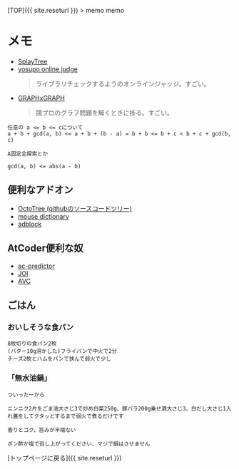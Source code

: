 [TOP]({{ site.reseturl }}) > memo memo

# メモ

* [SplayTree](https://www.cs.usfca.edu/~galles/visualization/SplayTree.html)
* [yosupo online judge](https://judge.yosupo.jp/) <br>
  > ライブラリチェックするようのオンラインジャッジ。すごい。
* [GRAPHxGRAPH](https://hello-world-494ec.firebaseapp.com/) <br>
  > 競プロのグラフ問題を解くときに捗る。すごい。

```PlainText
任意の a <= b <= cについて
a + b + gcd(a, b) <= a + b + (b - a) = b + b <= b + c < b + c + gcd(b, c)

A固定全探索とか

gcd(a, b) <= abs(a - b)
```

## 便利なアドオン

* [OctoTree (githubのソースコードツリー)](https://t.co/sX4bOGkSSW?amp=1)
* [mouse dictionary](https://chrome.google.com/webstore/detail/mouse-dictionary/dnclbikcihnpjohihfcmmldgkjnebgnj?hl=ja)
* [adblock](https://chrome.google.com/webstore/detail/adblock/gighmmpiobklfepjocnamgkkbiglidom?hl=ja)


## AtCoder便利な奴

* [ac-predictor](https://ac-predictor.azurewebsites.net/contestresult)
* [JOI](https://joi.goodbaton.com/)
* [AVC](https://not-522.appspot.com/)

## ごはん 

### おいしそうな食パン

```PlainText
8枚切りの食パン2枚
(バター10g溶かした)フライパンで中火で2分
チーズ2枚とハムをパンで挟んで弱火で少し
```

### 「無水油鍋」

```PlainText
ついったーから

ニンニク2片をごま油大さじ3で炒め白菜250g、豚バラ200g乗せ酒大さじ3、白だし大さじ1入れ蓋をしてクタッとするまで弱火で煮るだけです

香りとコク、旨みが半端ない

ポン酢か塩で召し上がってください、マジで損はさせません
```

[トップページに戻る]({{ site.reseturl }})
